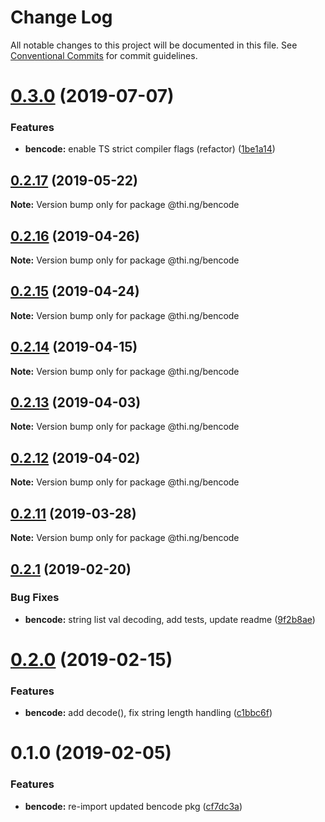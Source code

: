 # Change Log

All notable changes to this project will be documented in this file.
See [Conventional Commits](https://conventionalcommits.org) for commit guidelines.

# [0.3.0](https://github.com/thi-ng/umbrella/compare/@thi.ng/bencode@0.2.17...@thi.ng/bencode@0.3.0) (2019-07-07)


### Features

* **bencode:** enable TS strict compiler flags (refactor) ([1be1a14](https://github.com/thi-ng/umbrella/commit/1be1a14))





## [0.2.17](https://github.com/thi-ng/umbrella/compare/@thi.ng/bencode@0.2.16...@thi.ng/bencode@0.2.17) (2019-05-22)

**Note:** Version bump only for package @thi.ng/bencode





## [0.2.16](https://github.com/thi-ng/umbrella/compare/@thi.ng/bencode@0.2.15...@thi.ng/bencode@0.2.16) (2019-04-26)

**Note:** Version bump only for package @thi.ng/bencode





## [0.2.15](https://github.com/thi-ng/umbrella/compare/@thi.ng/bencode@0.2.14...@thi.ng/bencode@0.2.15) (2019-04-24)

**Note:** Version bump only for package @thi.ng/bencode





## [0.2.14](https://github.com/thi-ng/umbrella/compare/@thi.ng/bencode@0.2.13...@thi.ng/bencode@0.2.14) (2019-04-15)

**Note:** Version bump only for package @thi.ng/bencode





## [0.2.13](https://github.com/thi-ng/umbrella/compare/@thi.ng/bencode@0.2.12...@thi.ng/bencode@0.2.13) (2019-04-03)

**Note:** Version bump only for package @thi.ng/bencode





## [0.2.12](https://github.com/thi-ng/umbrella/compare/@thi.ng/bencode@0.2.11...@thi.ng/bencode@0.2.12) (2019-04-02)

**Note:** Version bump only for package @thi.ng/bencode





## [0.2.11](https://github.com/thi-ng/umbrella/compare/@thi.ng/bencode@0.2.10...@thi.ng/bencode@0.2.11) (2019-03-28)

**Note:** Version bump only for package @thi.ng/bencode







## [0.2.1](https://github.com/thi-ng/umbrella/compare/@thi.ng/bencode@0.2.0...@thi.ng/bencode@0.2.1) (2019-02-20)


### Bug Fixes

* **bencode:** string list val decoding, add tests, update readme ([9f2b8ae](https://github.com/thi-ng/umbrella/commit/9f2b8ae))



# [0.2.0](https://github.com/thi-ng/umbrella/compare/@thi.ng/bencode@0.1.1...@thi.ng/bencode@0.2.0) (2019-02-15)


### Features

* **bencode:** add decode(), fix string length handling ([c1bbc6f](https://github.com/thi-ng/umbrella/commit/c1bbc6f))



# 0.1.0 (2019-02-05)


### Features

* **bencode:** re-import updated bencode pkg ([cf7dc3a](https://github.com/thi-ng/umbrella/commit/cf7dc3a))
